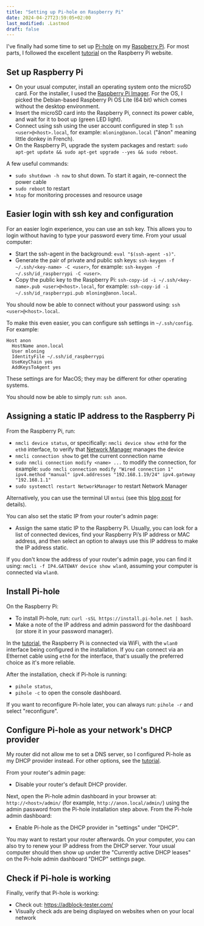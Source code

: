 ```yaml
---
title: "Setting up Pi-hole on Raspberry Pi"
date: 2024-04-27T23:59:05+02:00
last_modified: .Lastmod
draft: false
---
```


[Pi-hole]: https://pi-hole.net/
[Raspberry Pi]: https://www.raspberrypi.com/
[tutorial]: https://www.raspberrypi.com/tutorials/running-pi-hole-on-a-raspberry-pi/

I've finally had some time to set up [Pi-hole] on my [Raspberry Pi].
For most parts, I followed the excellent [tutorial] on the Raspberry Pi website.

## Set up Raspberry Pi

* On your usual computer, install an operating system onto the microSD card. For the installer, I used the [Raspberry Pi Imager](https://www.raspberrypi.com/documentation/computers/getting-started.html#install-an-operating-system). For the OS, I picked the Debian-based Raspberry Pi OS Lite (64 bit) which comes without the desktop environment. 
* Insert the microSD card into the Raspberry Pi, connect its power cable, and wait for it to boot up (green LED light).
* Connect using ssh using the user account configured in step 1: `ssh <user>@<host>.local`, for example: `mloning@anon.local` ("ânon" meaning little donkey in French).
* On the Raspberry Pi, upgrade the system packages and restart: `sudo apt-get update && sudo apt-get upgrade --yes && sudo reboot`.

A few useful commands:

* `sudo shutdown -h now` to shut down. To start it again, re-connect the power cable
* `sudo reboot` to restart
* `htop` for monitoring processes and resource usage

## Easier login with ssh key and configuration

For an easier login experience, you can use an ssh key. 
This allows you to login without having to type your password every time.
From your usual computer:

* Start the ssh-agent in the background: `eval "$(ssh-agent -s)"`.
* Generate the pair of private and public ssh keys: `ssh-keygen -f ~/.ssh/<key-name> -C <user>`, for example: `ssh-keygen -f ~/.ssh/id_raspberrypi -C <user>`.
* Copy the public key to the Raspberry Pi: `ssh-copy-id -i ~/.ssh/<key-name>.pub <user>@<host>.local`, for example: `ssh-copy-id -i ~/.ssh/id_raspberrypi.pub mloning@anon.local`.

You should now be able to connect without your password using: `ssh <user>@<host>.local`.

To make this even easier, you can configure ssh settings in `~/.ssh/config`. 
For example:

```
Host anon
  HostName anon.local
  User mloning
  IdentityFile ~/.ssh/id_raspberrypi
  UseKeyChain yes
  AddKeysToAgent yes
```

These settings are for MacOS; they may be different for other operating systems.

You should now be able to simply run: `ssh anon`.

## Assigning a static IP address to the Raspberry Pi

From the Raspberry Pi, run:

* `nmcli device status`, or specifically: `nmcli device show eth0` for the `eth0` interface, to verify that [Network Manager](https://developer-old.gnome.org/NetworkManager/stable/nmcli.html) manages the device
* `nmcli connection show` to get the current connection name
* `sudo nmcli connection modify <name> ...` to modify the connection, for example: `sudo nmcli connection modify "Wired connection 1" ipv4.method "manual" ipv4.addresses "192.168.1.19/24" ipv4.gateway "192.168.1.1"`
* `sudo systemctl restart NetworkManager` to restart Network Manager

Alternatively, you can use the terminal UI `mntui` (see this [blog post](https://www.jeffgeerling.com/blog/2024/set-static-ip-address-nmtui-on-raspberry-pi-os-12-bookworm) for details).

You can also set the static IP from your router's admin page:

* Assign the same static IP to the Raspberry Pi. Usually, you can look for a list of connected devices, find your Raspberry Pi’s IP address or MAC address, and then select an option to always use this IP address to make the IP address static.

If you don't know the address of your router's admin page, you can find it using: `nmcli -f IP4.GATEWAY device show wlan0`, assuming your computer is connected via `wlan0`.

## Install Pi-hole

On the Raspberry Pi:

* To install Pi-hole, run: `curl -sSL https://install.pi-hole.net | bash`. 
* Make a note of the IP address and admin password for the dashboard (or store it in your password manager). 

In the [tutorial], the Raspberry Pi is connected via WiFi, with the `wlan0` interface being configured in the installation. If you can connect via an Ethernet cable using `eth0` for the interface, that's usually the preferred choice as it's more reliable.

After the installation, check if Pi-hole is running:

* `pihole status`,
* `pihole -c` to open the console dashboard.

If you want to reconfigure Pi-hole later, you can always run: `pihole -r` and select "reconfigure".

## Configure Pi-hole as your network's DHCP provider

My router did not allow me to set a DNS server, so I configured Pi-hole as my DHCP provider instead.
For other options, see the [tutorial].

From your router's admin page:

* Disable your router's default DHCP provider.

Next, open the Pi-hole admin dashboard in your browser at: `http://<host>/admin/` (for example, `http://anon.local/admin/`) using the admin password from the Pi-hole installation step above.
From the Pi-hole admin dashboard:

* Enable Pi-hole as the DHCP provider in "settings" under "DHCP".

You may want to restart your router afterwards. On your computer, you can also try to renew your IP address from the DHCP server. Your usual computer should then show up under the "Currently active DHCP leases" on the Pi-hole admin dashboard "DHCP" settings page.

## Check if Pi-hole is working

Finally, verify that Pi-hole is working:

* Check out: https://adblock-tester.com/
* Visually check ads are being displayed on websites when on your local network

